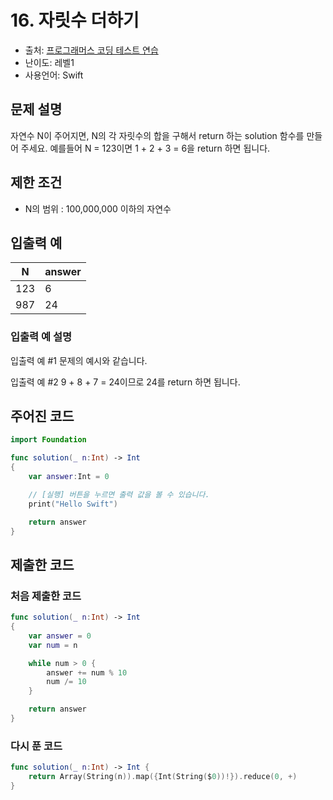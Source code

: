 # 16. 자릿수 더하기       

- 출처: [프로그래머스 코딩 테스트 연습](https://programmers.co.kr/learn/challenges)
- 난이도: 레벨1
- 사용언어: Swift



## 문제 설명  

자연수 N이 주어지면, N의 각 자릿수의 합을 구해서 return 하는 solution 함수를 만들어 주세요.
예를들어 N = 123이면 1 + 2 + 3 = 6을 return 하면 됩니다.



## 제한 조건   

- N의 범위 : 100,000,000 이하의 자연수



## 입출력 예  

| N   | answer |
| --- | ------ |
| 123 | 6      |
| 987 | 24     |

### 입출력 예 설명  

입출력 예 #1
문제의 예시와 같습니다.

입출력 예 #2
9 + 8 + 7 = 24이므로 24를 return 하면 됩니다.



## 주어진 코드  

~~~swift
import Foundation

func solution(_ n:Int) -> Int
{
    var answer:Int = 0

    // [실행] 버튼을 누르면 출력 값을 볼 수 있습니다.
    print("Hello Swift")

    return answer
}
~~~



## 제출한 코드  

### 처음 제출한 코드

~~~swift
func solution(_ n:Int) -> Int
{
    var answer = 0
    var num = n

    while num > 0 {
        answer += num % 10
        num /= 10
    }

    return answer
}
~~~

### 다시 푼 코드

~~~swift
func solution(_ n:Int) -> Int {
    return Array(String(n)).map({Int(String($0))!}).reduce(0, +)
}
~~~
